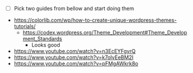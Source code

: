 - [ ] Pick two guides from bellow and start doing them

- https://colorlib.com/wp/how-to-create-unique-wordpress-themes-tutorials/
  - https://codex.wordpress.org/Theme_Development#Theme_Development_Standards
    - Looks good
- https://www.youtube.com/watch?v=n3EcEYFgyrQ
- https://www.youtube.com/watch?v=k7olvEeBM2I
- https://www.youtube.com/watch?v=pFMgAWkrk8o